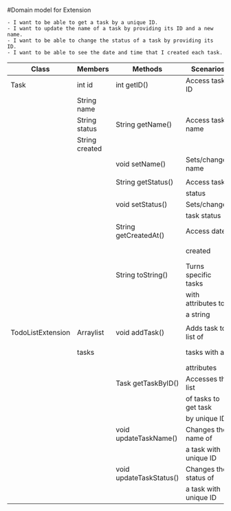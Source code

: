 #Domain model for Extension

```
- I want to be able to get a task by a unique ID.
- I want to update the name of a task by providing its ID and a new name.
- I want to be able to change the status of a task by providing its ID.
- I want to be able to see the date and time that I created each task.
```

| Class             | Members           | Methods                 | Scenarios             | Results/OutPuts           |
|-------------------|-------------------|-------------------------|-----------------------|---------------------------|
| Task              | int id            | int getID()             | Access task ID        | returns ID                |
|                   | String name       |                         |                       |                           |
|                   | String status     | String getName()        | Access task name      | returns name              |
|                   | String created    |                         |                       |                           |
|                   |                   | void setName()          | Sets/changes name     | returns nothing           |
|                   |                   |                         |                       |                           |
|                   |                   | String getStatus()      | Access task           | returns status            |
|                   |                   |                         | status                |                           |
|                   |                   | void setStatus()        | Sets/changes          | returns nothing           |
|                   |                   |                         | task status           |                           |
|                   |                   | String getCreatedAt()   | Access date           | returns date of           |
|                   |                   |                         | created               | creation in simple format |
|                   |                   | String toString()       | Turns specific tasks  | returns string with       |
|                   |                   |                         | with attributes to    | all attributes            |
|                   |                   |                         | a string              |                           |
|                   |                   |                         |                       |                           |
| TodoListExtension | Arraylist<String> | void addTask()          | Adds task to list of  | returns nothing           |
|                   | tasks             |                         | tasks with all        | simply changes attribute  |
|                   |                   |                         | attributes            |                           |
|                   |                   | Task getTaskByID()      | Accesses the list     | returns the entire task   |
|                   |                   |                         | of tasks to get task  | if it exists              |
|                   |                   |                         | by unique ID          |                           |
|                   |                   | void updateTaskName()   | Changes the name of   | returns nothing,          |
|                   |                   |                         | a task with unique ID | simply changes attribute  |
|                   |                   | void updateTaskStatus() | Changes the status of | returns nothing,          |
|                   |                   |                         | a task with unique ID | simply changes attribute  |
